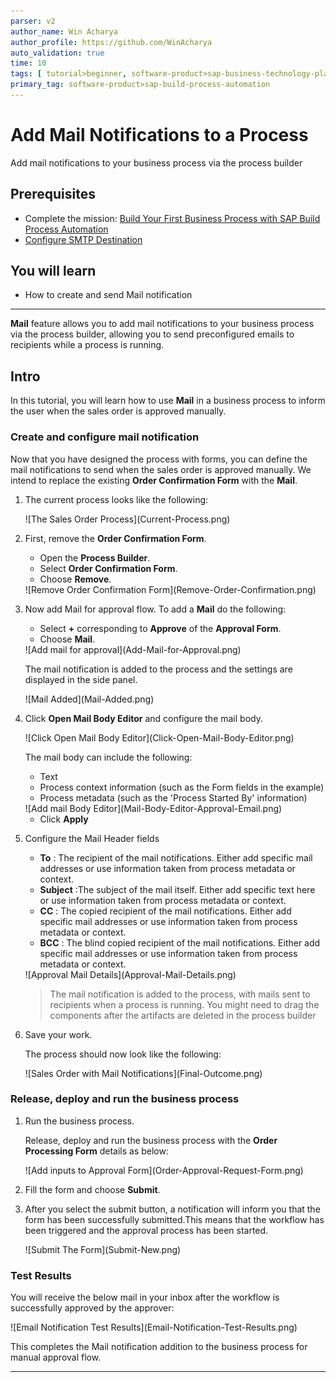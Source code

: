 ```yaml
---
parser: v2
author_name: Win Acharya
author_profile: https://github.com/WinAcharya
auto_validation: true
time: 10
tags: [ tutorial>beginner, software-product>sap-business-technology-platform, tutorial>free-tier ]
primary_tag: software-product>sap-build-process-automation
---
```


# Add Mail Notifications to a Process
<!-- description --> Add mail notifications to your business process via the process builder

## Prerequisites
 - Complete the mission: [Build Your First Business Process with SAP Build Process Automation](mission.sap-process-automation)
 - [Configure SMTP Destination](https://help.sap.com/docs/PROCESS_AUTOMATION/a331c4ef0a9d48a89c779fd449c022e7/4f2d36db614241c9850b9ec80f9e0c1b.html)

## You will learn
 - How to create and send Mail notification

---
**Mail** feature allows you to add mail notifications to your business process via the process builder, allowing you to send preconfigured emails to recipients while a process is running.

## Intro
In this tutorial, you will learn how to use **Mail** in a business process to inform the user when the sales order is approved manually.

### Create and configure mail notification


Now that you have designed the process with forms, you can define the mail notifications to send when the sales order is approved manually. We intend to replace the existing **Order Confirmation Form** with the **Mail**.

1. The current process looks like the following:

    <!-- border -->![The Sales Order Process](Current-Process.png)

2. First, remove the  **Order Confirmation Form**.

    - Open the **Process Builder**.
    - Select **Order Confirmation Form**.
    - Choose **Remove**.

    <!-- border -->![Remove Order Confirmation Form](Remove-Order-Confirmation.png)

3. Now add Mail for approval flow. To add a **Mail** do the following:

    - Select **+** corresponding to **Approve** of the **Approval Form**.
    - Choose **Mail**.

    <!-- border -->![Add mail for approval](Add-Mail-for-Approval.png)

    The mail notification is added to the process and the settings are displayed in the side panel.

    <!-- border -->![Mail Added](Mail-Added.png)

4. Click **Open Mail Body Editor** and configure the mail body.

    <!-- border -->![Click Open Mail Body Editor](Click-Open-Mail-Body-Editor.png)

    The mail body can include the following:

    - Text
    - Process context information (such as the Form fields in the example)
    - Process metadata (such as the 'Process Started By' information)

    <!-- border -->![Add mail Body Editor](Mail-Body-Editor-Approval-Email.png)

    - Click **Apply**

5. Configure the Mail Header fields

    - **To** : The recipient of the mail notifications. Either add specific mail addresses or use  information taken from process metadata or context.
    - **Subject** :The subject of the mail itself. Either add specific text here or use information taken from process metadata or context.
    - **CC**	: The copied recipient of the mail notifications. Either add specific mail addresses or use information taken from process metadata or context.
    - **BCC** : The blind copied recipient of the mail notifications. Either add specific mail addresses or use information taken from process metadata or context.

    <!-- border -->![Approval Mail Details](Approval-Mail-Details.png)

    > The mail notification is added to the process, with mails sent to recipients when a process is running. You might need to drag the components after the artifacts are deleted in the process builder

6. Save your work.

    The process should now look like the following:

    <!-- border -->![Sales Order with Mail Notifications](Final-Outcome.png)





### Release, deploy and run the business process


1. Run the business process.

    Release, deploy and run the business process with the **Order Processing Form** details as below:

    <!-- border -->![Add inputs to Approval Form](Order-Approval-Request-Form.png)

2. Fill the form and choose **Submit**.

3. After you select the submit button, a notification will inform you that the form has been successfully submitted.This means that the workflow has been triggered and the approval process has been started.

    <!-- border -->![Submit The Form](Submit-New.png)

### Test Results


  You will receive the below mail in your inbox after the workflow is successfully approved by the approver:

  <!-- border -->![Email Notification Test Results](Email-Notification-Test-Results.png)

  This completes the Mail notification addition to the business process for manual approval flow.


---
